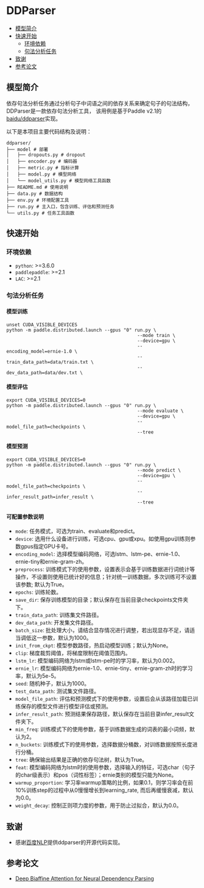 # DDParser

* [模型简介](#模型简介)
* [快速开始](#快速开始)
    * [环境依赖](#环境依赖)
    * [句法分析任务](#句法分析任务)
* [致谢](#致谢)
* [参考论文](#参考论文)

## 模型简介

依存句法分析任务通过分析句子中词语之间的依存关系来确定句子的句法结构，DDParser是一款依存句法分析工具，
该用例是基于Paddle v2.1的[baidu/ddparser](https://github.com/baidu/DDParser)实现。

以下是本项目主要代码结构及说明：

```text
ddparser/
├── model # 部署
│   ├── dropouts.py # dropout
│   ├── encoder.py # 编码器
│   ├── metric.py # 指标计算
│   ├── model.py # 模型网络
│   └── model_utils.py # 模型网络工具函数
├── README.md # 使用说明
├── data.py # 数据结构
├── env.py # 环境配置工具
├── run.py # 主入口，包含训练、评估和预测任务
└── utils.py # 任务工具函数
```

## 快速开始

### 环境依赖
* `python`: >=3.6.0
* `paddlepaddle`: >=2.1
* `LAC`: >=2.1

### 句法分析任务

#### 模型训练

```shell
unset CUDA_VISIBLE_DEVICES
python -m paddle.distributed.launch --gpus "0" run.py \
                                                --mode train \
                                                --device=gpu \
                                                --encoding_model=ernie-1.0 \
                                                --train_data_path=data/train.txt \
                                                --dev_data_path=data/dev.txt \
```

#### 模型评估
```shell
export CUDA_VISIBLE_DEVICES=0
python -m paddle.distributed.launch --gpus "0" run.py \
                                                --mode evaluate \
                                                --device=gpu \
                                                --model_file_path=checkpoints \
                                                --tree
```

#### 模型预测
```shell
export CUDA_VISIBLE_DEVICES=0
python -m paddle.distributed.launch --gpus "0" run.py \
                                                --mode predict \
                                                --device=gpu \
                                                --model_file_path=checkpoints \
                                                --infer_result_path=infer_result \
                                                --tree
```

#### 可配置参数说明

* `mode`: 任务模式，可选为train、evaluate和predict。
* `device`: 选用什么设备进行训练，可选cpu、gpu或xpu。如使用gpu训练则参数gpus指定GPU卡号。
* `encoding_model`: 选择模型编码网络，可选lstm、lstm-pe、ernie-1.0、ernie-tiny和ernie-gram-zh。
* `preprocess`: 训练模式下的使用参数，设置表示会基于训练数据进行词统计等操作，不设置则使用已统计好的信息；针对统一训练数据，多次训练可不设置该参数; 默认为True。
* `epochs`: 训练轮数。
* `save_dir`: 保存训练模型的目录；默认保存在当前目录checkpoints文件夹下。
* `train_data_path`: 训练集文件路径。
* `dev_data_path`: 开发集文件路径。
* `batch_size`: 批处理大小，请结合显存情况进行调整，若出现显存不足，请适当调低这一参数，默认为1000。
* `init_from_ckpt`: 模型参数路径，热启动模型训练；默认为None。
* `clip`: 梯度裁剪阈值，将梯度限制在阈值范围内。
* `lstm_lr`: 模型编码网络为lstm或lstm-pe时的学习率，默认为0.002。
* `ernie_lr`: 模型编码网络为ernie-1.0、ernie-tiny、ernie-gram-zh时的学习率，默认为5e-5。
* `seed`: 随机种子，默认为1000。
* `test_data_path`: 测试集文件路径。
* `model_file_path`: 评估和预测模式下的使用参数，设置后会从该路径加载已训练保存的模型文件进行模型评估或预测。
* `infer_result_path`: 预测结果保存路径，默认保存在当前目录infer_result文件夹下。
* `min_freq`: 训练模式下的使用参数，基于训练数据生成的词表的最小词频，默认为2。
* `n_buckets`: 训练模式下的使用参数，选择数据分桶数，对训练数据按照长度进行分桶。
* `tree`: 确保输出结果是正确的依存句法树，默认为True。
* `feat`: 模型编码网络为lstm时的使用参数，选择输入的特征，可选char（句子的char级表示）和pos（词性标签）；ernie类别的模型只能为None。
* `warmup_proportion`: 学习率warmup策略的比例，如果0.1，则学习率会在前10%训练step的过程中从0慢慢增长到learning_rate, 而后再缓慢衰减，默认为0.0。
* `weight_decay`: 控制正则项力度的参数，用于防止过拟合，默认为0.0。

## 致谢

* 感谢[百度NLP](https://github.com/baidu/DDParser)提供ddparser的开源代码实现。

## 参考论文

- [Deep Biaffine Attention for Neural Dependency Parsing](https://arxiv.org/abs/1611.01734)